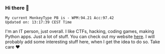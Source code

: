 ### Hi there 👋
<!-- PB START -->
```
My current MonkeyType PB is - WPM:94.21 Acc:97.42
Updated on: 13:17:39 CEST Time
```
<!-- PB END -->
I'm an IT person, just overall. I like CTFs, hacking, coding games, making Python apps. Just a lot of stuff.
You can check out my website [here](https://skill3472.github.io/).
I will probably add some interesting stuff here, when I get the idea to do so. Take care ❤️
